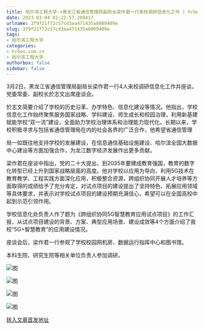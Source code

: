 ```yaml
---
title: 哈尔滨工程大学->黑龙江省通信管理局副局长梁作君一行来校调研信息化工作 | hrbeu.com.cn
date: 2023-03-04 01:22:57.289417
urlname: 3f9f21f72c57cd3aa471435a8009409e
slug: 3f9f21f72c57cd3aa471435a8009409e
tags: 
- 哈尔滨工程大学
categories:
- hrbeu.com.cn
- 哈尔滨工程大学
authorbox: false
sidebar: false
---
```

3月2日，黑龙江省通信管理局副局长梁作君一行4人来校调研信息化工作并座谈，党委常委、副校长於志文出席座谈会。

於志文简要介绍了学校的历史沿革、办学特色、信息化建设等情况。他指出，学校信息化工作始终聚焦服务国家战略、学科建设、师生成长和校园治理，利用新基建赋能学校“双一流”建设，全面助力学校治理体系和治理能力现代化。长期以来，学校积极寻求与包括省通信管理局在内的社会各界的广泛合作，他希望省通信管理
<!--more-->
局一如既往地支持学校的发展建设，在信息通信基础设施建设、哈尔滨全国大数据中心建设等方面加强合作，为龙江数字经济发展作出更多贡献。

梁作君在座谈中指出，党的二十大提出，到2035年要建成教育强国，教育的数字化转型已经上升到国家战略层面的高度。他对学校以应用为导向，利用5G技术在教育教学、工程实践方面深化应用，积极整合资源，跨组织协同开展人才培养等方面取得的成绩给予了充分肯定，对试点项目的建设提出了坚持特色、拓展应用领域等具体要求，并表示对学校试点项目的建设预期充满信心，希望可以在全国高校中起到示范引领作用。

学校信息化处负责人作了题为《跨组织协同5G智慧教育应用试点项目》的工作汇报，从试点项目建设的背景、方案、典型应用场景、建设成效等4个方面介绍了我校“5G+智慧教育”的应用建设情况。

座谈会后，梁作君一行参观了学校校园网机房、数据运行指挥中心和图书馆。

本科生院、研究生院等相关单位负责人参加调研。

![图](http://gongxue.cn/__local/1/F8/41/628BF6B3511A8B12DDCFE9FFDC9_0D25752E_4AD3E.jpg)

![图](http://gongxue.cn/__local/1/5F/8C/AD0A1688AC910B6ABA9ABEE8A31_16E81F06_2DDA2.jpg)

![图](http://gongxue.cn/__local/6/A4/7F/1D34FE2AE548EB3D2501BFF9F4E_C99A7C5F_5909F2.png)

![图](http://gongxue.cn/__local/0/9F/64/6444A7935268BD35128B656019C_FEDA01A3_3E623.jpg)

[转入文章首发地址](http://gongxue.cn/info/1141/74605.htm)